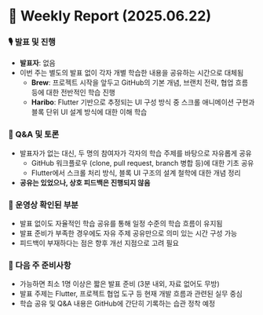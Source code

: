# 📅 Weekly Report (2025.06.22)

### 🎙️ 발표 및 진행
* **발표자**: 없음
* 이번 주는 별도의 발표 없이 각자 개별 학습한 내용을 공유하는 시간으로 대체됨
    * **Brew**: 프로젝트 시작을 앞두고 GitHub의 기본 개념, 브랜치 전략, 협업 흐름 등에 대한 전반적인 학습 진행
    * **Haribo**: Flutter 기반으로 추정되는 UI 구성 방식 중 스크롤 애니메이션 구현과 블록 단위 UI 설계 방식에 대한 이해 학습

### 💬 Q&A 및 토론
* 발표자가 없는 대신, 두 명의 참여자가 각자의 학습 주제를 바탕으로 자유롭게 공유
    * GitHub 워크플로우 (clone, pull request, branch 병합 등)에 대한 기초 공유
    * Flutter에서 스크롤 처리 방식, 블록 UI 구조의 설계 철학에 대한 개념 정리
* **공유는 있었으나, 상호 피드백은 진행되지 않음**

### 🔎 운영상 확인된 부분
* 발표 없이도 자율적인 학습 공유를 통해 일정 수준의 학습 흐름이 유지됨
* 발표 준비가 부족한 경우에도 자유 주제 공유만으로 의미 있는 시간 구성 가능
* 피드백이 부재하다는 점은 향후 개선 지점으로 고려 필요

### 📝 다음 주 준비사항
* 가능하면 최소 1명 이상은 짧은 발표 준비 (3분 내외, 자료 없어도 무방)
* 발표 주제는 Flutter, 프로젝트 협업 도구 등 현재 개발 흐름과 관련된 실무 중심
* 학습 공유 및 Q&A 내용은 GitHub에 간단히 기록하는 습관 정착 예정